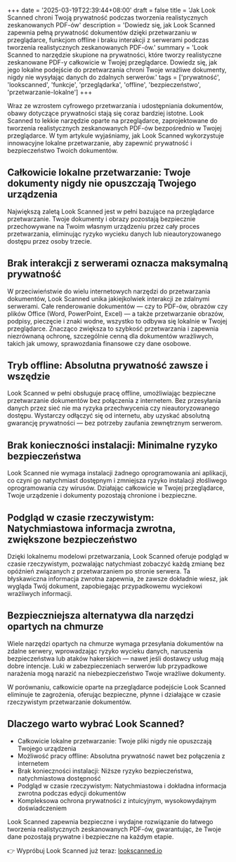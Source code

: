 +++
date = '2025-03-19T22:39:44+08:00'
draft = false
title = 'Jak Look Scanned chroni Twoją prywatność podczas tworzenia realistycznych zeskanowanych PDF-ów'
description = 'Dowiedz się, jak Look Scanned zapewnia pełną prywatność dokumentów dzięki przetwarzaniu w przeglądarce, funkcjom offline i braku interakcji z serwerami podczas tworzenia realistycznych zeskanowanych PDF-ów.'
summary = 'Look Scanned to narzędzie skupione na prywatności, które tworzy realistyczne zeskanowane PDF-y całkowicie w Twojej przeglądarce. Dowiedz się, jak jego lokalne podejście do przetwarzania chroni Twoje wrażliwe dokumenty, nigdy nie wysyłając danych do zdalnych serwerów.'
tags = ['prywatność', 'lookscanned', 'funkcje', 'przeglądarka', 'offline', 'bezpieczeństwo', 'przetwarzanie-lokalne']
+++

Wraz ze wzrostem cyfrowego przetwarzania i udostępniania dokumentów, obawy dotyczące prywatności stają się coraz bardziej istotne. Look Scanned to lekkie narzędzie oparte na przeglądarce, zaprojektowane do tworzenia realistycznych zeskanowanych PDF-ów bezpośrednio w Twojej przeglądarce. W tym artykule wyjaśniamy, jak Look Scanned wykorzystuje innowacyjne lokalne przetwarzanie, aby zapewnić prywatność i bezpieczeństwo Twoich dokumentów.

## Całkowicie lokalne przetwarzanie: Twoje dokumenty nigdy nie opuszczają Twojego urządzenia

Największą zaletą Look Scanned jest w pełni bazujące na przeglądarce przetwarzanie. Twoje dokumenty i obrazy pozostają bezpiecznie przechowywane na Twoim własnym urządzeniu przez cały proces przetwarzania, eliminując ryzyko wycieku danych lub nieautoryzowanego dostępu przez osoby trzecie.

## Brak interakcji z serwerami oznacza maksymalną prywatność

W przeciwieństwie do wielu internetowych narzędzi do przetwarzania dokumentów, Look Scanned unika jakiejkolwiek interakcji ze zdalnymi serwerami. Całe renderowanie dokumentów — czy to PDF-ów, obrazów czy plików Office (Word, PowerPoint, Excel) — a także przetwarzanie obrazów, podpisy, pieczęcie i znaki wodne, wszystko to odbywa się lokalnie w Twojej przeglądarce. Znacząco zwiększa to szybkość przetwarzania i zapewnia niezrównaną ochronę, szczególnie cenną dla dokumentów wrażliwych, takich jak umowy, sprawozdania finansowe czy dane osobowe.

## Tryb offline: Absolutna prywatność zawsze i wszędzie

Look Scanned w pełni obsługuje pracę offline, umożliwiając bezpieczne przetwarzanie dokumentów bez połączenia z internetem. Bez przesyłania danych przez sieć nie ma ryzyka przechwycenia czy nieautoryzowanego dostępu. Wystarczy odłączyć się od internetu, aby uzyskać absolutną gwarancję prywatności — bez potrzeby zaufania zewnętrznym serwerom.

## Brak konieczności instalacji: Minimalne ryzyko bezpieczeństwa

Look Scanned nie wymaga instalacji żadnego oprogramowania ani aplikacji, co czyni go natychmiast dostępnym i zmniejsza ryzyko instalacji złośliwego oprogramowania czy wirusów. Działając całkowicie w Twojej przeglądarce, Twoje urządzenie i dokumenty pozostają chronione i bezpieczne.

## Podgląd w czasie rzeczywistym: Natychmiastowa informacja zwrotna, zwiększone bezpieczeństwo

Dzięki lokalnemu modelowi przetwarzania, Look Scanned oferuje podgląd w czasie rzeczywistym, pozwalając natychmiast zobaczyć każdą zmianę bez opóźnień związanych z przetwarzaniem po stronie serwera. Ta błyskawiczna informacja zwrotna zapewnia, że zawsze dokładnie wiesz, jak wygląda Twój dokument, zapobiegając przypadkowemu wyciekowi wrażliwych informacji.

## Bezpieczniejsza alternatywa dla narzędzi opartych na chmurze

Wiele narzędzi opartych na chmurze wymaga przesyłania dokumentów na zdalne serwery, wprowadzając ryzyko wycieku danych, naruszenia bezpieczeństwa lub ataków hakerskich — nawet jeśli dostawcy usług mają dobre intencje. Luki w zabezpieczeniach serwerów lub przypadkowe narażenia mogą narazić na niebezpieczeństwo Twoje wrażliwe dokumenty.

W porównaniu, całkowicie oparte na przeglądarce podejście Look Scanned eliminuje te zagrożenia, oferując bezpieczne, płynne i działające w czasie rzeczywistym przetwarzanie dokumentów.

## Dlaczego warto wybrać Look Scanned?

- Całkowicie lokalne przetwarzanie: Twoje pliki nigdy nie opuszczają Twojego urządzenia
- Możliwość pracy offline: Absolutna prywatność nawet bez połączenia z internetem
- Brak konieczności instalacji: Niższe ryzyko bezpieczeństwa, natychmiastowa dostępność
- Podgląd w czasie rzeczywistym: Natychmiastowa i dokładna informacja zwrotna podczas edycji dokumentów
- Kompleksowa ochrona prywatności z intuicyjnym, wysokowydajnym doświadczeniem

Look Scanned zapewnia bezpieczne i wydajne rozwiązanie do łatwego tworzenia realistycznych zeskanowanych PDF-ów, gwarantując, że Twoje dane pozostają prywatne i bezpieczne na każdym etapie.

👉 Wypróbuj Look Scanned już teraz: [lookscanned.io](https://lookscanned.io)

